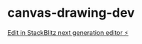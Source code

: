 # canvas-drawing-dev

[Edit in StackBlitz next generation editor ⚡️](https://stackblitz.com/~/github.com/sathishcst10/canvas-drawing-dev)